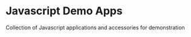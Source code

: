 Javascript Demo Apps
====================

Collection of Javascript applications and accessories for demonstration
